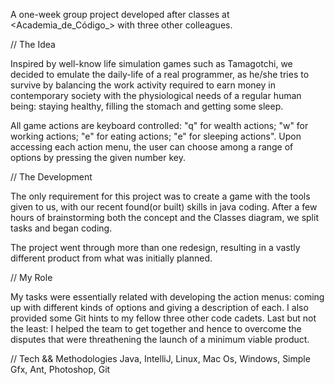 A one-week group project developed after classes at <Academia_de_Código_> with three other colleagues.

// The Idea

Inspired by well-know life simulation games such as Tamagotchi, we decided to emulate the daily-life of a real programmer, as he/she tries to survive by balancing the work activity required to earn money in contemporary society with the physiological needs of a regular human being: staying healthy, filling the stomach and getting some sleep.

All game actions are keyboard controlled: "q" for wealth actions; "w" for working actions; "e" for eating actions; "e" for sleeping actions". Upon accessing each action menu, the user can choose among a range of options by pressing the given number key.

// The Development

The only requirement for this project was to create a game with the tools given to us, with our recent found(or built) skills in java coding. After a few hours of brainstorming both the concept and the Classes diagram, we split tasks and began coding.

The project went through more than one redesign, resulting in a vastly different product from what was initially planned.

// My Role

My tasks were essentially related with developing the action menus: coming up with different kinds of options and giving a description of each. I also provided some Git hints to my fellow three other code cadets. Last but not the least: I helped the team to get together and hence to overcome the disputes that were threathening the launch of a minimum viable product.

// Tech && Methodologies
Java, IntelliJ, Linux, Mac Os, Windows, Simple Gfx, Ant, Photoshop, Git
